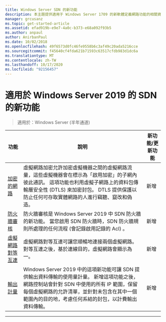 ```yaml
---
title: Windows Server SDN 的新功能
description: 本主題提供適用于 Windows Server 1709 的新軟體定義網路功能的相關資訊
manager: grcusanz
ms.topic: get-started-article
ms.assetid: efad919b-e9e7-4a0c-b373-e68a092f93b5
ms.author: anpaul
author: AnirbanPaul
ms.date: 10/02/2018
ms.openlocfilehash: 49f6573d0fc46fe9558b6c3af49c20ada5216cce
ms.sourcegitcommit: f45640cf4fda621b71593c63517cfdb983d1dc6a
ms.translationtype: MT
ms.contentlocale: zh-TW
ms.lasthandoff: 10/17/2020
ms.locfileid: "92156457"
---
```

# <a name="whats-new-in-sdn-for-windows-server-2019"></a>適用於 Windows Server 2019 的 SDN 的新功能

>適用於：Windows Server (半年通道)


|                         **功能**                          |                                                                                                                                                                                         **說明**                                                                                                                                                                                         | **新功能/更新功能** |
|--------------------------------------------------------------|-------------------------------------------------------------------------------------------------------------------------------------------------------------------------------------------------------------------------------------------------------------------------------------------------------------------------------------------------------------------------------------------------|-----------------|
| [加密的網路](vnet-encryption/sdn-vnet-encryption.md) | 虛擬網路加密允許加密虛擬機器之間的虛擬網路流量，這些虛擬機器會在標示為「啟用加密」的子網內彼此通訊。 這項功能也利用虛擬子網路上的資料包傳輸層安全性 (DTLS) 來加密封包。 DTLS 提供保護以防止任何可存取實體網路的人進行竊聽、竄改和偽造。 |       新增       |
|    [防火牆審核](security/sdn-firewall-auditing.md)    |                                                                                            防火牆審核是 Windows Server 2019 中 SDN 防火牆的新功能。 當您啟用 SDN 防火牆時，SDN 防火牆規則所處理的任何流程 (會記錄啟用記錄的 Acl) 。                                                                                            |       新增       |
| [虛擬網路對等互連](vnet-peering/sdn-vnet-peering.md)  |                                                                                                                      虛擬網路對等互連可讓您順暢地連接兩個虛擬網路。 對等互連之後，基於連線目的，虛擬網路會顯示為一。                                                                                                                      |       新增       |
|           [輸出計量](manage/sdn-egress.md)            |                  Windows Server 2019 中的這項新功能可讓 SDN 提供輸出資料傳輸的使用量計量。 新增這項功能之後，網路控制站會針對 SDN 中使用的所有 IP 範圍，保留每個虛擬網路的允許清單，並針對未包含在其中一個範圍內的目的地，考慮任何系結的封包，以計費輸出資料傳輸。                   |       新增       |

---



